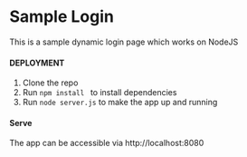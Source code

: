 # Sample Login
This is a sample dynamic login page which works on NodeJS

#### DEPLOYMENT  ####

1. Clone the repo
2. Run ```npm install ``` to install dependencies
3. Run ```node server.js``` to make the app up and running

#### Serve ####

The app can be accessible via http://localhost:8080